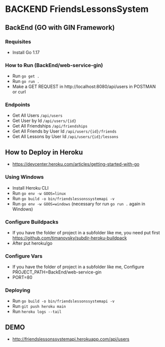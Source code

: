 # BACKEND FriendsLessonsSystem

## BackEnd (GO with GIN Framework)
### Requisites
- Install Go 1.17

### How to Run (BackEnd/web-service-gin)
- Run `go get .`
- Run `go run .`
- Make a GET REQUEST in http://localhost:8080/api/users in POSTMAN or curl

### Endpoints
- Get All Users `/api/users`
- Get User by Id `/api/users/{id}`
- Get All Friendships `/api/friendships`
- Get All Friends by User Id `/api/users/{id}/friends`
- Get All Lessons by User Id `/api/users/{id}/lessons`

## How to Deploy in Heroku
- https://devcenter.heroku.com/articles/getting-started-with-go

### Using Windows
- Install Heroku CLI
- Run `go env -w GOOS=linux`
- Run `go build -o bin/friendslessonssystemapi -v`
- Run `go env -w GOOS=windows` (necessary for run `go run .` again in Windows)

### Configure Buildpacks
- If you have the folder of project in a subfolder like me, you need put first https://github.com/timanovsky/subdir-heroku-buildpack 
- After put heroku/go

### Configure Vars
-  If you have the folder of project in a subfolder like me, Configure PROJECT_PATH=BackEnd/web-service-gin
- PORT=80

### Deploying
- Run `go build -o bin/friendslessonssystemapi -v`
- Run `git push heroku main`
- Run `heroku logs --tail`

## DEMO
- http://friendslessonssystemapi.herokuapp.com/api/users

